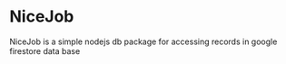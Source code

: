 # NiceJob

NiceJob is a simple nodejs db package for accessing records in 
google firestore data base

